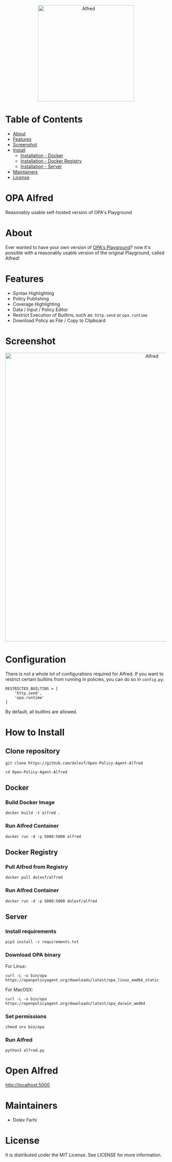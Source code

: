 <p align="center">
  <img src="https://github.com/dolevf/Open-Policy-Agent-Alfred/blob/main/static/images/logo.png?raw=true" width="300px" alt="Alfred"/>
</p>

# Table of Contents
* [About](#about)
* [Features](#features)
* [Screenshot](#screenshot)
* [Install](#how-to-install)
  * [Installation - Docker](#docker)
  * [Installation - Docker Registry](#docker-registry)
  * [Installation - Server](#server)
* [Maintainers](#maintainers)
* [License](#license)

# OPA Alfred
Reasonably usable self-hosted version of OPA's Playground

# About
Ever wanted to have your own version of [OPA's Playground](https://play.openpolicyagent.org)? now it's possible with a reasonably usable version of the original Playground, called Alfred!

# Features
- Syntax Highlighting
- Policy Publishing
- Coverage Highlighting
- Data / Input / Policy Editor
- Restrict Execution of Builtins, such as: `http.send` or `opa.runtime`
- Download Policy as File / Copy to Clipboard

# Screenshot
<p align="center">
  <img src="https://github.com/dolevf/Open-Policy-Agent-Alfred/blob/main/static/images/alfred_view.png?raw=true" width="900px" alt="Alfred"/>
</p>

# Configuration
There is not a whole lot of configurations required for Alfred. If you want to restrict certain builtins from running in policies, you can do so in `config.py`:

```
RESTRICTED_BUILTINS = [
    'http.send',
    'opa.runtime'
]
```

By default, all builtins are allowed.

# How to Install
## Clone repository
`git clone https://github.com/dolevf/Open-Policy-Agent-Alfred`

`cd Open-Policy-Agent-Alfred`

## Docker
### Build Docker Image
`docker build -t alfred .`

### Run Alfred Container
`docker run -d -p 5000:5000 alfred`

## Docker Registry
### Pull Alfred from Registry
`docker pull dolevf/alfred`

### Run Alfred Container
`docker run -d -p 5000:5000 dolevf/alfred`

## Server
### Install requirements

`pip3 install -r requirements.txt`


### Download OPA binary
For Linux:

`curl -L -o bin/opa https://openpolicyagent.org/downloads/latest/opa_linux_amd64_static`

For MacOSX:

`curl -L -o bin/opa https://openpolicyagent.org/downloads/latest/opa_darwin_amd64`

### Set permissions
`chmod u+x bin/opa`

### Run Alfred
`python3 alfred.py`


# Open Alfred
[http://localhost:5000](http://localhost:5000)


# Maintainers
- Dolev Farhi

# License
It is distributed under the MIT License. See LICENSE for more information.
